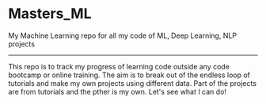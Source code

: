 # Masters_ML
My Machine Learning repo for all my code of ML, Deep Learning, NLP projects

---
This repo is to track my progress of learning code outside any code bootcamp or online training. The aim is to break out of the
endless loop of tutorials and make my own projects using different data. Part of the projects are from tutorials and the pther is 
my own. Let's see what I can do! 
